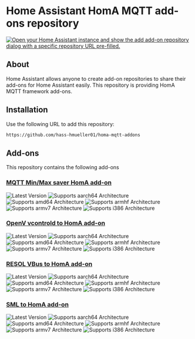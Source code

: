 # Home Assistant HomA MQTT add-ons repository

[![Open your Home Assistant instance and show the add add-on repository dialog with a specific repository URL pre-filled.](https://my.home-assistant.io/badges/supervisor_add_addon_repository.svg)](https://my.home-assistant.io/redirect/supervisor_add_addon_repository/?repository_url=https%3A%2F%2Fgithub.com%2Fhass-hmueller01%2Fhoma-mqtt-addons)


## About

Home Assistant allows anyone to create add-on repositories to share their add-ons for Home Assistant easily. This repository is providing HomA MQTT framework add-ons.

## Installation

Use the following URL to add this repository:

```txt
https://github.com/hass-hmueller01/homa-mqtt-addons
```

## Add-ons

This repository contains the following add-ons

### [MQTT Min/Max saver HomA add-on][min-max-saver-homa]

![Latest Version][min-max-saver-homa-version-shield]
![Supports aarch64 Architecture][aarch64-shield]
![Supports amd64 Architecture][amd64-shield]
![Supports armhf Architecture][armhf-shield]
![Supports armv7 Architecture][armv7-shield]
![Supports i386 Architecture][i386-shield]

### [OpenV vcontrold to HomA add-on][openv-homa]

![Latest Version][openv-homa-version-shield]
![Supports aarch64 Architecture][aarch64-shield]
![Supports amd64 Architecture][amd64-shield]
![Supports armhf Architecture][armhf-shield]
![Supports armv7 Architecture][armv7-shield]
![Supports i386 Architecture][i386-shield]

### [RESOL VBus to HomA add-on][resol-vbus-homa]

![Latest Version][resol-vbus-homa-version-shield]
![Supports aarch64 Architecture][aarch64-shield]
![Supports amd64 Architecture][amd64-shield]
![Supports armhf Architecture][armhf-shield]
![Supports armv7 Architecture][armv7-shield]
![Supports i386 Architecture][i386-shield]

### [SML to HomA add-on][sml-homa]

![Latest Version][sml-homa-version-shield]
![Supports aarch64 Architecture][aarch64-shield]
![Supports amd64 Architecture][amd64-shield]
![Supports armhf Architecture][armhf-shield]
![Supports armv7 Architecture][armv7-shield]
![Supports i386 Architecture][i386-shield]

<!--
Notes to developers after forking or using the github template feature:
- While developing comment out the 'image' key from 'example/config.yaml' to make the supervisor build the addon
  - Remember to put this back when pushing up your changes.
- When you merge to the 'main' branch of your repository a new build will be triggered.
  - Make sure you adjust the 'version' key in 'example/config.yaml' when you do that.
  - Make sure you update 'example/CHANGELOG.md' when you do that.
  - The first time this runs you might need to adjust the image configuration on github container registry to make it public
- Adjust the 'image' key in 'example/config.yaml' so it points to your username instead of 'home-assistant'.
  - This is where the build images will be published to.
- Rename the example directory.
  - The 'slug' key in 'example/config.yaml' should match the directory name.
- Adjust all keys/url's that points to 'home-assistant' to now point to your user/fork.
- Share your repository on the forums https://community.home-assistant.io/c/projects/9
- Do awesome stuff!
 -->

[min-max-saver-homa-version-shield]: https://img.shields.io/badge/version-v0.1.3-blue.svg
[min-max-saver-homa]: https://github.com/hass-hmueller01/addon-min-max-saver/tree/v0.1.3
[openv-homa-version-shield]: https://img.shields.io/badge/version-v0.1.8-blue.svg
[openv-homa]: https://github.com/hass-hmueller01/addon-openv-homa/tree/v0.1.8
[resol-vbus-homa-version-shield]: https://img.shields.io/badge/version-v0.1.5-blue.svg
[resol-vbus-homa]: https://github.com/hass-hmueller01/addon-resol-vbus-homa/tree/v0.1.5
[sml-homa-version-shield]: https://img.shields.io/badge/version-v0.1.5-blue.svg
[sml-homa]: https://github.com/hass-hmueller01/addon-sml-homa/tree/v0.1.5
[aarch64-shield]: https://img.shields.io/badge/aarch64-yes-green.svg
[amd64-shield]: https://img.shields.io/badge/amd64-yes-green.svg
[armhf-shield]: https://img.shields.io/badge/armhf-yes-green.svg
[armv7-shield]: https://img.shields.io/badge/armv7-yes-green.svg
[i386-shield]: https://img.shields.io/badge/i386-yes-green.svg
